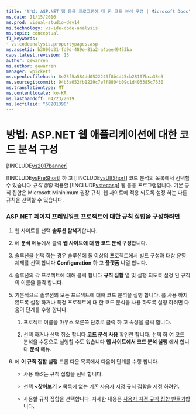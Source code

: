 ```yaml
---
title: '방법: ASP.NET 웹 응용 프로그램에 대 한 코드 분석 구성 | Microsoft Docs'
ms.date: 11/15/2016
ms.prod: visual-studio-dev14
ms.technology: vs-ide-code-analysis
ms.topic: conceptual
f1_keywords:
- vs.codeanalysis.propertypages.asp
ms.assetid: b3000b31-fd9d-489e-81a2-a4bee49453ba
caps.latest.revision: 15
author: gewarren
ms.author: gewarren
manager: wpickett
ms.openlocfilehash: 8e75f5a584dd0522240f8b4d45cb28107bca38e3
ms.sourcegitcommit: 94b3a052fb1229c7e7f8804b09c1d403385c7630
ms.translationtype: MT
ms.contentlocale: ko-KR
ms.lasthandoff: 04/23/2019
ms.locfileid: "68201390"
---
```

# <a name="how-to-configure-code-analysis-for-an-aspnet-web-application"></a>방법: ASP.NET 웹 애플리케이션에 대한 코드 분석 구성
[!INCLUDE[vs2017banner](../includes/vs2017banner.md)]

[!INCLUDE[vsPreShort](../includes/vspreshort-md.md)] 하 고 [!INCLUDE[vsUltShort](../includes/vsultshort-md.md)] 코드 분석의 목록에서 선택할 수 있습니다 *규칙 집합* 적용할 [!INCLUDE[vstecasp](../includes/vstecasp-md.md)] 웹 응용 프로그램입니다. 기본 규칙 집합은 Microsoft Mininimum 권장 규칙. 웹 사이트에 적용 되도록 설정 하는 다른 규칙을 선택할 수 있습니다.  
  
### <a name="to-configure-a-rule-set-for-an-aspnet-page-framework-project"></a>ASP.NET 페이지 프레임워크 프로젝트에 대한 규칙 집합을 구성하려면  
  
1. 웹 사이트를 선택 **솔루션 탐색기**합니다.  
  
2. 에 **분석** 메뉴에서 클릭 **웹 사이트에 대 한 코드 분석 구성**합니다.  
  
3. 솔루션을 선택 하는 경우 솔루션에 둘 이상의 프로젝트에서 빌드 구성과 대상 운영 체제를 선택 합니다 **Configuration** 하 고 **플랫폼** 나열 합니다.  
  
4. 솔루션의 각 프로젝트에 대해 클릭 합니다 **규칙 집합** 열 및 실행 되도록 설정 된 규칙의 이름을 클릭 합니다.  
  
5. 기본적으로 솔루션의 모든 프로젝트에 대해 코드 분석을 실행 합니다. 를 사용 하지 않도록 설정 하거나 특정 프로젝트에 대 한 코드 분석을 사용 하도록 설정 하려면 다음이 단계를 수행 합니다.  
  
    1. 프로젝트 이름을 마우스 오른쪽 단추로 클릭 하 고 속성을 클릭 합니다.  
  
    2. 선택 하거나 선택 취소 합니다 **코드 분석 사용** 확인란 합니다. 선택 하 여 코드 분석을 수동으로 실행할 수도 있습니다 **웹 사이트에서 코드 분석 실행** 에서 합니다 **분석** 메뉴.  
  
6. 에 **이 규칙 집합 실행** 드롭 다운 목록에서 다음이 단계를 수행 합니다.  
  
    - 사용 하려는 규칙 집합을 선택 합니다.  
  
    - 선택  **\<찾아보기 >** 목록에 없는 기존 사용자 지정 규칙 집합을 지정 하려면.  
  
    - 사용할 규칙 집합을 선택합니다. 자세한 내용은 [사용자 지정 규칙 집합 만들기](../code-quality/creating-custom-code-analysis-rule-sets.md)합니다.
